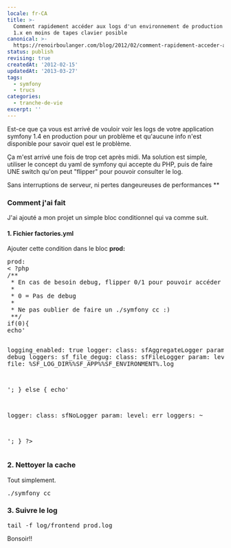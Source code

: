 ```yaml
---
locale: fr-CA
title: >-
  Comment rapidement accéder aux logs d'un environnement de production symfony
  1.x en moins de tapes clavier posible
canonical: >-
  https://renoirboulanger.com/blog/2012/02/comment-rapidement-acceder-aux-logs-dun-environnement-de-production-symfony-1-x-en-moins-de-tapes-clavier-posible/
status: publish
revising: true
createdAt: '2012-02-15'
updatedAt: '2013-03-27'
tags:
  - symfony
  - trucs
categories:
  - tranche-de-vie
excerpt: ''
---
```


Est-ce que ça vous est arrivé de vouloir voir les logs de votre application symfony 1.4 en production pour un problème et qu'aucune info n'est disponible pour savoir quel est le problème.

Ça m'est arrivé une fois de trop cet après midi. Ma solution est simple, utiliser le concept du yaml de symfony qui accepte du PHP, puis de faire UNE switch qu'on peut "flipper" pour pouvoir consulter le log.

Sans interruptions de serveur, ni pertes dangeureuses de performances **

<h3>Comment j'ai fait</h3>
J'ai ajouté a mon projet un simple bloc conditionnel qui va comme suit.

<h4>1. Fichier factories.yml</h4>
Ajouter cette condition dans le bloc <strong>prod:</strong>
<pre lang="php">
prod:
< ?php 
/**
 * En cas de besoin debug, flipper 0/1 pour pouvoir accéder aux logs.
 *
 * 0 = Pas de debug
 *
 * Ne pas oublier de faire un ./symfony cc :)
 **/
if(0){  
echo'

  logging_enabled: true
  logger:
    class: sfAggregateLogger
    param:
      level: debug
      loggers:
        sf_file_degug:
          class: sfFileLogger
          param:
            level: debug
            file: %SF_LOG_DIR%%SF_APP%%SF_ENVIRONMENT%.log

';
} else {
echo'

  logger:
    class:   sfNoLogger
    param:
      level:   err
      loggers: ~

';
} ?>
</pre>

<h3>2. Nettoyer la cache</h3>
Tout simplement.

<pre lang="bash">
./symfony cc
</pre>

<h3>3. Suivre le log</h3>
<pre lang="bash">
tail -f log/frontend_prod.log
</pre>


Bonsoir!!